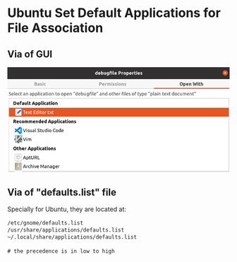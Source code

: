 ---
---

# Ubuntu Set Default Applications for File Association

## Via of GUI

![gui](file/file-association-2022-02-09-09-25.png)

## Via of "defaults.list" file

Specially for Ubuntu, they are located at:

```
/etc/gnome/defaults.list
/usr/share/applications/defaults.list
~/.local/share/applications/defaults.list

# the precedence is in low to high
```

